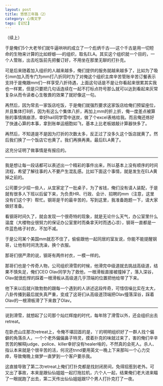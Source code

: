 ```yaml
---
layout: post
title: 悠悠三年路（2）
category: 心情文字
tags: [记忆]
---
```


（续上）

于是俺们5个大老爷们就牛逼哄哄的成立了一个彪炳千古──这个千古是用一切短命的生物来计算的比如蜉蝣──的组织，取名ELA。其实这个组织就一个目的，一个人管账，出去吃饭前先把餐订好，不用坐在那里无聊的打扑克。
	
可是后来随着加入组织的人越来越多，俺们提供的服务就越来越多了，比如为了吸引mm加入而专门为mm打八折同时为了对俺这个组织主席辛苦管账辛苦订餐表示支持于是俺跟mm们一样享受八折待遇，上面这句话是不是让你看起来很累其实我也一样累，但是只要把几句话连续在一起不打标点符号那么就可以达到看起来灰常复杂从而令读者心生敬畏的效果了就好像这一句。
	
再然后，因为常去一家饭店吃饭，于是俺们就强烈要求这家饭店给俺们预留座位，并且集体打8折，因为有这么个集体八折，再加上mm的折上折，俺一度差点被算账的事情搞崩溃，幸好hail同学雪中送炭，做了个excel表格给我。而且俺还练好了快速心算的本事，拿到账单运细胞如飞，基本上比老板娘敲计算器快多了。
	
再然后，不知道是不是因为打折的次数太多，反正过了没多久这个饭店就黄了。然后我们换了一个饭店它也黄了。我们再换再黄。最后ELA黄了。
	
这充分证明了做事情是有报应的。
	
***********************************************************
	
我是想让每一段话都可以表述出一个精彩的事件出来，所以基本上没有顺序的时间流程，希望了解往事的人不要产生混乱感。比如下面这个事情，就是发生在ELA黄掉之前的。
	
公司要少少招一些人，从宜家定了一批桌子，为了省钱，俺们没有请人装配，于是就有很多人下班以后留下来，为负责HR、行政、会计、招聘的mm（注意，这里没有们这个字）帮忙。钢哥是干的最辛苦的，写到这里，我准备跑题一下，请大家做好准备。
	
看钢哥时间久了，就会发现一个很奇特的现象，就是无论什么天气，办公室里什么温度（大楼物业很努力的保证办公室里时而桑拿天时而透心凉），钢哥一直都是一件蓝色格子衬衣，不加不减。
	
于是公司某个美国mm就忍不住了，偷偷跟他一起同居的室友说，你能不能提醒钢哥，让他有时间洗洗澡，换个衣服。
	
那哥们很严肃的说，钢哥有两件衬衣，一模一样的。
	
那哥们也是个传奇人物，公司组织滑雪的时候，他滑完中级道就去挑战高级道，结果不慎失足，俺们CEO Olav同学为了救他，一根滑板直接被撞掉了，落入深谷，Olav就很彪悍的踩着一根滑板从高级道几乎顶端的位置把他给带了下来。
	
他下来以后就兴致勃勃的跟每一个遇到的人讲述这段传奇，可惜信噪比实在太大，八卦传播到最后就失真严重，变成了这哥们从高级道顶端把Olav撞落深谷，踩着Olav的一根滑板滑了下来救了Olav。
	
***********************************************************
	
说到滑雪，就想起了公司那个灿烂辉煌的时代，每年除了滑雪以外，还会组织出去retreat。
	
在卧虎山庄那次retreat上，令俺不堪回首的是，丫的明明组织好了一群人找个偏僻的角落杀人，一个个老外偏偏鼻子特灵，摸着扑克的味就过来了，害的俺们辛辛苦苦的解释judge、police、killer幸好没有healer啥的，不然真的会死人。杀人、指认本来就是个很辛苦的活，何况还tnnd要用英文一晚上下来那叫一个心力交瘁，导致俺晚上做梦一直梦到一个客户要杀我。
	
这直接导致了第二次retreat上俺们打扑克都是找封闭房间，免得招惹到老外。可又出了事故，本来是跟仙仙姐姐一起打拖拉机，六个人一起，结果俺们老大进来瞄了一眼就跑了出去，第二天传出仙仙姐姐跟17个男人打扑克打了一夜。